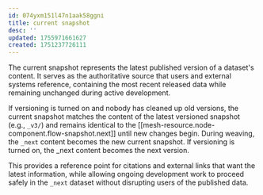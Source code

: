 ```yaml
---
id: 074yxm151l47n1aak58ggni
title: current snapshot
desc: ''
updated: 1755971661627
created: 1751237726111
---
```


The current snapshot represents the latest published version of a dataset's content. It serves as the authoritative source that users and external systems reference, containing the most recent released data while remaining unchanged during active development.

If versioning is turned on and nobody has cleaned up old versions, the current snapshot matches the content of the latest versioned snapshot (e.g., `_v3/`) and remains identical to the [[mesh-resource.node-component.flow-snapshot.next]] until new changes begin. During weaving, the `_next` content becomes the new current snapshot. If versioning is turned on, the _next content becomes the next version.

This provides a reference point for citations and external links that want the latest information, while allowing ongoing development work to proceed safely in the `_next` dataset without disrupting users of the published data.
